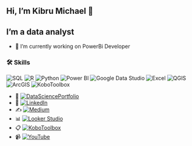 ## Hi,  I’m Kibru Michael 👋
## I’m a data analyst 

- 🔭 I’m currently working on PowerBi Developer
  


### 🛠 Skills
![SQL](https://img.shields.io/badge/SQL-4479A1?style=for-the-badge&logo=sql&logoColor=white)
![R](https://img.shields.io/badge/R-276DC3?style=for-the-badge&logo=r&logoColor=white)
![Python](https://img.shields.io/badge/Python-3776AB?style=for-the-badge&logo=python&logoColor=white)
![Power BI](https://img.shields.io/badge/Power%20BI-F2C811?style=for-the-badge&logo=power%20bi&logoColor=white)
![Google Data Studio](https://img.shields.io/badge/Google%20Data%20Studio-4285F4?style=for-the-badge&logo=google%20data%20studio&logoColor=white)
![Excel](https://img.shields.io/badge/Excel-217346?style=for-the-badge&logo=microsoft-excel&logoColor=white)
![QGIS](https://img.shields.io/badge/QGIS-3A6F3E?style=for-the-badge&logo=qgis&logoColor=white)
![ArcGIS](https://img.shields.io/badge/ArcGIS-0067A3?style=for-the-badge&logo=arcgis&logoColor=white)
![KoboToolbox](https://img.shields.io/badge/KoboToolbox-3A6F3E?style=for-the-badge&logo=koBoToolbox&logoColor=white)


- 🏡 [![DataSciencePortfolio](https://img.shields.io/badge/DataSciencePortfolio-Visit-0e76a8)](https://www.datascienceportfol.io/kibrumichael)
- 💼 [![LinkedIn](https://img.shields.io/badge/LinkedIn-Connect-blue)](https://www.linkedin.com/in/kibrumichael)
- ✍️ [![Medium](https://img.shields.io/badge/Medium-Follow-black)](https://medium.com/@kibrumic_38180)
- 📊 [![Looker Studio](https://img.shields.io/badge/Looker%20Studio-View-red)](https://lookerstudio.google.com/reporting/b5a29bf0-72bc-44b5-af89-3ea87fee23e7)
- 📋 [![KoboToolbox](https://img.shields.io/badge/KoboToolbox-Access-blue)](https://ee.kobotoolbox.org/x/qEghiBcq)
- 📹 [![YouTube](https://img.shields.io/badge/YouTube-Subscribe-red)](https://www.youtube.com/@Kibru.Michael12)









